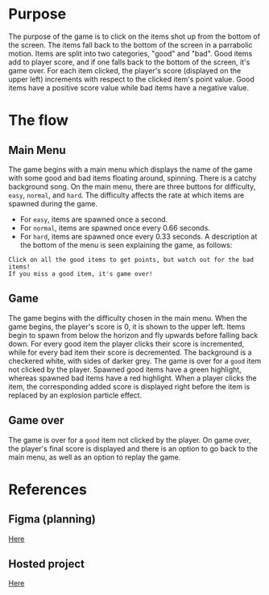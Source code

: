 # Purpose

The purpose of the game is to click on the items shot up from the bottom of the screen. The items fall back to the bottom of the screen in a parrabolic motion. Items are split into two categories, "good" and "bad". Good items add to player score, and if one falls back to the bottom of the screen, it's game over. For each item clicked, the player's score (displayed on the upper left) increments with respect to the clicked item's point value. Good items have a positive score value while bad items have a negative value.

# The flow

## Main Menu

The game begins with a main menu which displays the name of the game with some good and bad items floating around, spinning. There is a catchy background song. On the main menu, there are three buttons for difficulty, `easy`, `normal`, and `hard`. The difficulty affects the rate at which items are spawned during the game.

- For `easy`, items are spawned once a second.
- For `normal`, items are spawned once every 0.66 seconds.
- For `hard`, items are spawned once every 0.33 seconds.
  A description at the bottom of the menu is seen explaining the game, as follows:

```
Click on all the good items to get points, but watch out for the bad items!
If you miss a good item, it's game over!
```

## Game

The game begins with the difficulty chosen in the main menu.
When the game begins, the player's score is 0, it is shown to the upper left. Items begin to spawn from below the horizon and fly upwards before falling back down. For every good item the player clicks their score is incremented, while for every bad item their score is decremented. The background is a checkered white, with sides of darker grey. The game is over for a `good` item not clicked by the player.
Spawned good items have a green highlight, whereas spawned bad items have a red highlight. When a player clicks the item, the corresponding added score is displayed right before the item is replaced by an explosion particle effect.

## Game over

The game is over for a `good` item not clicked by the player. On game over, the player's final score is displayed and there is an option to go back to the main menu, as well as an option to replay the game.

# References

## Figma (planning)

[Here](https://www.figma.com/file/5rNdEejC3g8weiB6F5Wr51/ClickGame?node-id=0%3A1)

## Hosted project

[Here](https://play.unity.com/mg/other/webgl-builds-264815)
